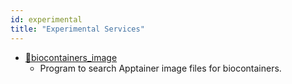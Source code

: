 ```yaml
---
id: experimental
title: "Experimental Services"
---
```


- [&#x1f517;biocontainers_image](https://github.com/yookuda/biocontainers_image)
    - Program to search Apptainer image files for biocontainers.
    